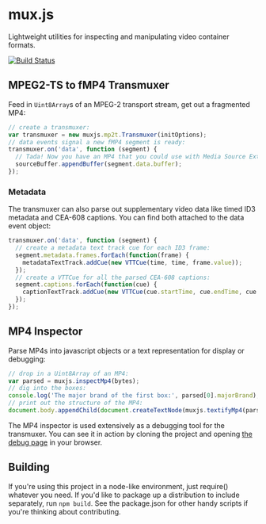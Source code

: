 # mux.js

Lightweight utilities for inspecting and manipulating video container formats.

[![Build Status](https://travis-ci.org/videojs/mux.js.svg?branch=master)](https://travis-ci.org/videojs/mux.js)

## MPEG2-TS to fMP4 Transmuxer
Feed in `Uint8Array`s of an MPEG-2 transport stream, get out a fragmented MP4:

```js
// create a transmuxer:
var transmuxer = new muxjs.mp2t.Transmuxer(initOptions);
// data events signal a new fMP4 segment is ready:
transmuxer.on('data', function (segment) {
  // Tada! Now you have an MP4 that you could use with Media Source Extensions
  sourceBuffer.appendBuffer(segment.data.buffer);
});
```

### Metadata
The transmuxer can also parse out supplementary video data like timed ID3 metadata and CEA-608 captions.
You can find both attached to the data event object:

```js
transmuxer.on('data', function (segment) {
  // create a metadata text track cue for each ID3 frame:
  segment.metadata.frames.forEach(function(frame) {
    metadataTextTrack.addCue(new VTTCue(time, time, frame.value));
  });
  // create a VTTCue for all the parsed CEA-608 captions:
  segment.captions.forEach(function(cue) {
    captionTextTrack.addCue(new VTTCue(cue.startTime, cue.endTime, cue.text));
  });
});
```

## MP4 Inspector
Parse MP4s into javascript objects or a text representation for display or debugging:
```js
// drop in a Uint8Array of an MP4:
var parsed = muxjs.inspectMp4(bytes);
// dig into the boxes:
console.log('The major brand of the first box:', parsed[0].majorBrand);
// print out the structure of the MP4:
document.body.appendChild(document.createTextNode(muxjs.textifyMp4(parsed)));
```
The MP4 inspector is used extensively as a debugging tool for the transmuxer. You can see it in action by cloning the project and opening [the debug page](https://github.com/videojs/mux.js/blob/master/debug/index.html) in your browser.

## Building
If you're using this project in a node-like environment, just
require() whatever you need. If you'd like to package up a
distribution to include separately, run `npm build`. See the
package.json for other handy scripts if you're thinking about
contributing.
